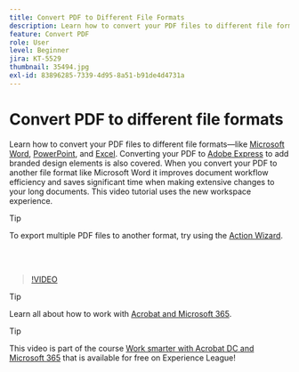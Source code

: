 ```yaml
---
title: Convert PDF to Different File Formats
description: Learn how to convert your PDF files to different file formats—like Microsoft Word, Excel, or PowerPoint
feature: Convert PDF
role: User
level: Beginner
jira: KT-5529
thumbnail: 35494.jpg
exl-id: 83896285-7339-4d95-8a51-b91de4d4731a
---
```

# Convert PDF to different file formats

Learn how to convert your PDF files to different file formats—like [Microsoft Word](https://www.adobe.com/acrobat/online/pdf-to-word.html), [PowerPoint](https://www.adobe.com/acrobat/online/pdf-to-ppt.html), and [Excel](https://www.adobe.com/acrobat/online/pdf-to-excel.html). Converting your PDF to [Adobe Express](https://express.adobe.com) to add branded design elements is also covered. When you convert your PDF to another file format like Microsoft Word it improves document workflow efficiency and saves significant time when making extensive changes to your long documents. This video tutorial uses the new workspace experience.

>[!TIP]
>
>To export multiple PDF files to another format, try using the [Action Wizard](../advanced-tasks/action.md).

 <br>&nbsp;

>[!VIDEO](https://video.tv.adobe.com/v/35494?quality=12&learn=on&hidetitle=true)

>[!TIP]
>
>Learn all about how to work with [Acrobat and Microsoft 365](../integrate/integrate-overview.md).

>[!TIP]
>
>This video is part of the course [Work smarter with Acrobat DC and Microsoft 365](https://experienceleague.adobe.com/?recommended=Acrobat-U-1-2021.microsoft365) that is available for free on Experience League!
